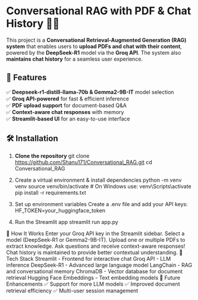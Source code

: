 # Conversational RAG with PDF & Chat History 📄🤖  

This project is a **Conversational Retrieval-Augmented Generation (RAG) system** that enables users to **upload PDFs and chat with their content**, powered by the **DeepSeek-R1** model via the **Groq API**. The system also **maintains chat history** for a seamless user experience.  

## 🚀 Features  
✅ **Deepseek-r1-distill-llama-70b & Gemma2-9B-IT** model selection  
✅ **Groq API-powered** for fast & efficient inference  
✅ **PDF upload support** for document-based Q&A  
✅ **Context-aware chat responses** with memory  
✅ **Streamlit-based UI** for an easy-to-use interface  

## 🛠️ Installation  

1. **Clone the repository**
   git clone https://github.com/Shanu171/Conversational_RAG.git
   cd Conversational_RAG

3. Create a virtual environment & install dependencies
   python -m venv venv
   source venv/bin/activate  # On Windows use: venv\Scripts\activate
   pip install -r requirements.txt

4. Set up environment variables
   Create a .env file and add your API keys:
   HF_TOKEN=your_huggingface_token

5. Run the Streamlit app
   streamlit run app.py

🎯 How It Works
Enter your Groq API key in the Streamlit sidebar.
Select a model (DeepSeek-R1 or Gemma2-9B-IT).
Upload one or multiple PDFs to extract knowledge.
Ask questions and receive context-aware responses!
Chat history is maintained to provide better contextual understanding.
🔗 Tech Stack
Streamlit - Frontend for interactive chat
Groq API - LLM inference
DeepSeek-R1 - Advanced large language model
LangChain - RAG and conversational memory
ChromaDB - Vector database for document retrieval
Hugging Face Embeddings - Text embedding models
📌 Future Enhancements
✅ Support for more LLM models
✅ Improved document retrieval efficiency
✅ Multi-user session management
